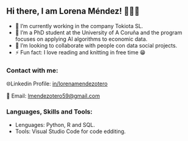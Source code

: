 ## Hi there, I am Lorena Méndez! 🙋🏻‍♀️

- 🔭 I’m currently working in the company Tokiota SL.
- 🌱 I’m a PhD student at the University of A Coruña and the program focuses on applying AI algorithms to economic data.
- 👯 I’m looking to collaborate with people con data social projects.
- ⚡ Fun fact: I love reading and knitting in free time 😁

### Contact with me:

🌐Linkedin Profile: [in/lorenamendezotero](https://www.linkedin.com/in/lorenamendezotero/)

📧 Email: lmendezotero59@gmail.com

### Languages, Skills and Tools:
- Lenguages: Python, R and SQL.
- Tools: Visual Studio Code for code edditing.


<!--
**lmendezotero/lmendezotero** is a ✨ _special_ ✨ repository because its `README.md` (this file) appears on your GitHub profile.

Here are some ideas to get you started:

- 🔭 I’m currently working on ...
- 🌱 I’m currently learning ...
- 👯 I’m looking to collaborate on ...
- 🤔 I’m looking for help with ...
- 💬 Ask me about ...
- 📫 How to reach me: ...
- 😄 Pronouns: ...
- ⚡ Fun fact: ...
-->
